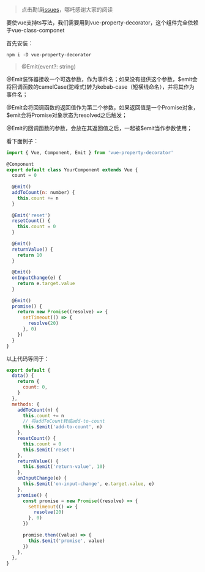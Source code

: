 > 点击勘误[issues](https://github.com/webVueBlog/learn-web/issues)，哪吒感谢大家的阅读

要使vue支持ts写法，我们需要用到vue-property-decorator，这个组件完全依赖于vue-class-componet

首先安装：

```js
npm i -D vue-property-decorator
```

> @Emit(event?: string)

@Emit装饰器接收一个可选参数，作为事件名；如果没有提供这个参数，$emit会将回调函数的camelCase(驼峰式)转为kebab-case（短横线命名），并将其作为事件名；

@Emit会将回调函数的返回值作为第二个参数，如果返回值是一个Promise对象，$emit会将Promise对象状态为resolved之后触发；

@Emit的回调函数的参数，会放在其返回值之后，一起被$emit当作参数使用；

看下面例子：

```js
import { Vue, Component, Emit } from 'vue-property-decorator'
 
@Component
export default class YourComponent extends Vue {
  count = 0
 
  @Emit()
  addToCount(n: number) {
    this.count += n
  }
 
  @Emit('reset')
  resetCount() {
    this.count = 0
  }
 
  @Emit()
  returnValue() {
    return 10
  }
 
  @Emit()
  onInputChange(e) {
    return e.target.value
  }
 
  @Emit()
  promise() {
    return new Promise((resolve) => {
      setTimeout(() => {
        resolve(20)
      }, 0)
    })
  }
}
```

以上代码等同于：

```js
export default {
  data() {
    return {
      count: 0,
    }
  },
  methods: {
    addToCount(n) {
      this.count += n
      // 将addToCount转成add-to-count
      this.$emit('add-to-count', n)
    },
    resetCount() {
      this.count = 0
      this.$emit('reset')
    },
    returnValue() {
      this.$emit('return-value', 10)
    },
    onInputChange(e) {
      this.$emit('on-input-change', e.target.value, e)
    },
    promise() {
      const promise = new Promise((resolve) => {
        setTimeout(() => {
          resolve(20)
        }, 0)
      })
 
      promise.then((value) => {
        this.$emit('promise', value)
      })
    },
  },
}
```
